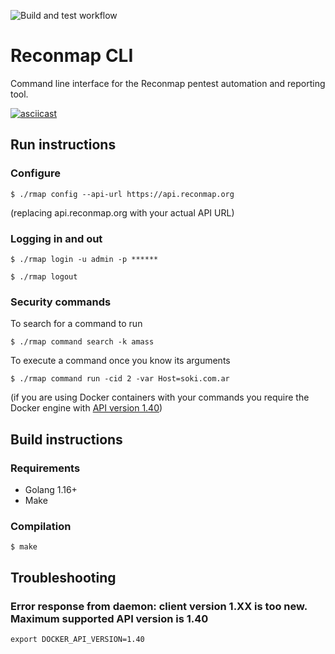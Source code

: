 ![Build and test workflow](https://github.com/Reconmap/cli/workflows/Build%20and%20test%20workflow/badge.svg)

# Reconmap CLI

Command line interface for the Reconmap pentest automation and reporting tool.

[![asciicast](https://asciinema.org/a/402505.svg)](https://asciinema.org/a/402505)

## Run instructions

### Configure

```shell
$ ./rmap config --api-url https://api.reconmap.org
```

(replacing api.reconmap.org with your actual API URL)

### Logging in and out

```shell
$ ./rmap login -u admin -p ******

$ ./rmap logout
```

### Security commands

To search for a command to run

```shell
$ ./rmap command search -k amass
```

To execute a command once you know its arguments

```shell
$ ./rmap command run -cid 2 -var Host=soki.com.ar
```

(if you are using Docker containers with your commands you require the Docker engine with [API version 1.40](https://docs.docker.com/engine/api/v1.40/))

## Build instructions

### Requirements

- Golang 1.16+
- Make

### Compilation

```shell
$ make
```

## Troubleshooting

### Error response from daemon: client version 1.XX is too new. Maximum supported API version is 1.40

```shell
export DOCKER_API_VERSION=1.40
```
